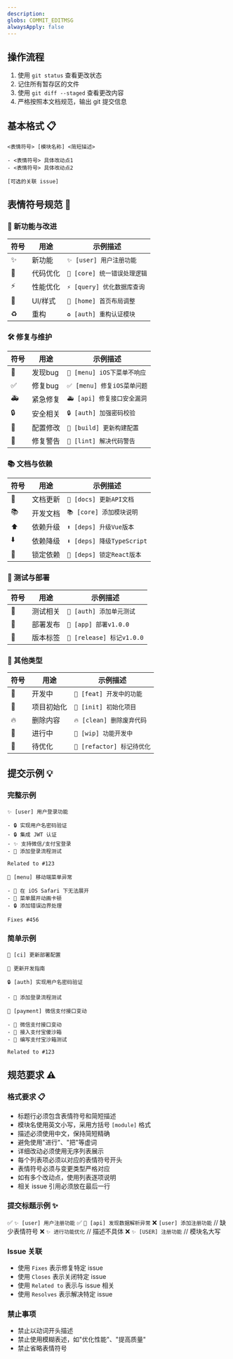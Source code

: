 ```yaml
---
description:
globs: COMMIT_EDITMSG
alwaysApply: false
---
```


## 操作流程 

1. 使用 `git status` 查看更改状态
2. 记住所有暂存区的文件
3. 使用 `git diff --staged` 查看更改内容
4. 严格按照本文档规范，输出 git 提交信息

## 基本格式 📋

```
<表情符号> [模块名称] <简短描述>

- <表情符号> 具体改动点1
- <表情符号> 具体改动点2

[可选的关联 issue]
```

## 表情符号规范 🎯

### 🌟 新功能与改进
| 符号 | 用途 | 示例描述 |
|------|------|----------|
| ✨ | 新功能 | `✨ [user] 用户注册功能` |
| 💄 | 代码优化 | `💄 [core] 统一错误处理逻辑` |
| ⚡️ | 性能优化 | `⚡️ [query] 优化数据库查询` |
| 🎨 | UI/样式 | `🎨 [home] 首页布局调整` |
| ♻️ | 重构 | `♻️ [auth] 重构认证模块` |

### 🛠️ 修复与维护
| 符号 | 用途 | 示例描述 |
|------|------|----------|
| 🐛 | 发现bug | `🐛 [menu] iOS下菜单不响应` |
| ✅ | 修复bug | `✅ [menu] 修复iOS菜单问题` |
| 🚑️ | 紧急修复 | `🚑️ [api] 修复接口安全漏洞` |
| 🔒️ | 安全相关 | `🔒️ [auth] 加强密码校验` |
| 🔧 | 配置修改 | `🔧 [build] 更新构建配置` |
| 🚨 | 修复警告 | `🚨 [lint] 解决代码警告` |

### 📚 文档与依赖
| 符号 | 用途 | 示例描述 |
|------|------|----------|
| 📝 | 文档更新 | `📝 [docs] 更新API文档` |
| 📚 | 开发文档 | `📚 [core] 添加模块说明` |
| ⬆️ | 依赖升级 | `⬆️ [deps] 升级Vue版本` |
| ⬇️ | 依赖降级 | `⬇️ [deps] 降级TypeScript` |
| 📌 | 锁定依赖 | `📌 [deps] 锁定React版本` |

### 🧪 测试与部署
| 符号 | 用途 | 示例描述 |
|------|------|----------|
| 🧪 | 测试相关 | `🧪 [auth] 添加单元测试` |
| 🚀 | 部署发布 | `🚀 [app] 部署v1.0.0` |
| 🔖 | 版本标签 | `🔖 [release] 标记v1.0.0` |

### 🔨 其他类型
| 符号 | 用途 | 示例描述 |
|------|------|----------|
| 🔨 | 开发中 | `🔨 [feat] 开发中的功能` |
| 🎉 | 项目初始化 | `🎉 [init] 初始化项目` |
| 🔥 | 删除内容 | `🔥 [clean] 删除废弃代码` |
| 🚧 | 进行中 | `🚧 [wip] 功能开发中` |
| 💩 | 待优化 | `💩 [refactor] 标记待优化` |

## 提交示例 💡

### 完整示例

```
✨ [user] 用户登录功能

- 🔒️ 实现用户名密码验证
- 🔒️ 集成 JWT 认证
- ✨ 支持微信/支付宝登录
- 🧪 添加登录流程测试

Related to #123
```

```
🐛 [menu] 移动端菜单异常

- 🐛 在 iOS Safari 下无法展开
- 🎨 菜单展开动画卡顿
- 🔒️ 添加错误边界处理

Fixes #456
```

### 简单示例

```
🔧 [ci] 更新部署配置
```

```
📝 更新开发指南
```

```
🔒️ [auth] 实现用户名密码验证

- 🧪 添加登录流程测试
```

```
💩 [payment] 微信支付接口变动

- 💩 微信支付接口变动
- 🚧 接入支付宝傻沙箱
- 🧪 编写支付宝沙箱测试

Related to #123
```


## 规范要求 ⚠️



### 格式要求 📋
- 标题行必须包含表情符号和简短描述
- 模块名使用英文小写，采用方括号 `[module]` 格式
- 描述必须使用中文，保持简短精确
- 避免使用"进行"、"把"等虚词
- 详细改动必须使用无序列表展示
- 每个列表项必须以对应的表情符号开头
- 表情符号必须与变更类型严格对应
- 如有多个改动点，使用列表逐项说明
- 相关 issue 引用必须放在最后一行

### 提交标题示例 ✨
✅ `✨ [user] 用户注册功能`
✅ `🐛 [api] 发现数据解析异常`
❌ `[user] 添加注册功能`  // 缺少表情符号
❌ `✨ 进行功能优化`      // 描述不具体
❌ `✨ [USER] 注册功能`   // 模块名大写

### Issue 关联
- 使用 `Fixes` 表示修复特定 issue
- 使用 `Closes` 表示关闭特定 issue
- 使用 `Related to` 表示与 issue 相关
- 使用 `Resolves` 表示解决特定 issue

### 禁止事项
- 禁止以动词开头描述
- 禁止使用模糊表述，如"优化性能"、"提高质量"
- 禁止省略表情符号
